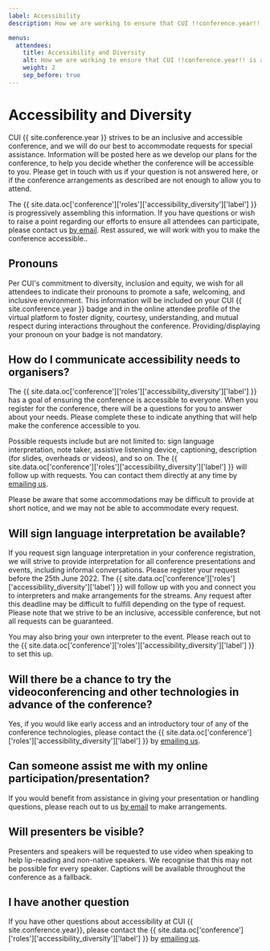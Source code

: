 ```yaml
---
label: Accessibility
description: How we are working to ensure that CUI !!conference.year!! is accessible for all attendees.

menus:
  attendees:
    title: Accessibility and Diversity
    alt: How we are working to ensure that CUI !!conference.year!! is accessible for all attendees
    weight: 2
    sep_before: true
---
```


# Accessibility and Diversity

CUI {{ site.conference.year }} strives to be an inclusive and accessible conference, and we will do our best to accommodate requests for special assistance. Information will be posted here as we develop our plans for the conference, to help you decide whether the conference will be accessible to you. Please get in touch with us if your question is not answered here, or if the conference arrangements as described are not enough to allow you to attend. 

The {{ site.data.oc['conference']['roles']['accessibility_diversity']['label'] }} is progressively assembling this information. If you have questions or wish to raise a point regarding our efforts to ensure all attendees can participate, please contact us <a href="{{ site.data.oc['conference']['roles']['accessibility_diversity']['email'] }}">by email</a>. Rest assured,  we will work with you to make the conference accessible..

## Pronouns

Per CUI's commitment to diversity, inclusion and equity, we wish for all attendees to indicate their pronouns to promote a safe, welcoming, and inclusive environment. This information will be included on your CUI {{ site.conference.year }} badge and in the online attendee profile of the virtual platform to foster dignity, courtesy, understanding, and mutual respect during interactions throughout the conference. Providing/displaying your pronoun on your badge is not mandatory.

## How do I communicate accessibility needs to organisers?

The {{ site.data.oc['conference']['roles']['accessibility_diversity']['label'] }} has a goal of ensuring the conference is accessible to everyone. When you register for the conference, there will be a questions for you to answer about your needs. Please complete these to indicate anything that will help make the conference accessible to you.

Possible requests include but are not limited to: sign language interpretation, note taker, assistive listening device, captioning, description (for slides, overheads or videos), and so on. The {{ site.data.oc['conference']['roles']['accessibility_diversity']['label'] }} will follow up with requests. You can contact them directly at any time by <a href="{{ site.data.oc['conference']['roles']['accessibility_diversity']['email'] }}">emailing us</a>.

Please be aware that some accommodations may be difficult to provide at short notice, and we may not be able to accommodate every request.

## Will sign language interpretation be available?

If you request sign language interpretation in your conference registration, we will strive to provide interpretation for all conference presentations and events, including informal conversations. Please register your request before the 25th June 2022. The {{ site.data.oc['conference']['roles']['accessibility_diversity']['label'] }} will follow up with you and connect you to interpreters and make arrangements for the streams. Any request after this deadline may be difficult to fulfill depending on the type of request. Please note that we strive to be an inclusive, accessible conference, but not all requests can be guaranteed.

You may also bring your own interpreter to the event. Please reach out to the {{ site.data.oc['conference']['roles']['accessibility_diversity']['label'] }} to set this up.

## Will there be a chance to try the videoconferencing and other technologies in advance of the conference?

Yes, if you would like early access and an introductory tour of any of the conference technologies, please contact the {{ site.data.oc['conference']['roles']['accessibility_diversity']['label'] }} by <a href="{{ site.data.oc['conference']['roles']['accessibility_diversity']['email'] }}">emailing us</a>.

## Can someone assist me with my online participation/presentation?

If you would benefit from assistance in giving your presentation or handling questions, please reach out to us <a href="{{ site.data.oc['conference']['roles']['accessibility_diversity']['email'] }}">by email</a> to make arrangements.

## Will presenters be visible?

Presenters and speakers will be requested to use video when speaking to help lip-reading and non-native speakers. We recognise that this may not be possible for every speaker. Captions will be available throughout the conference as a fallback.

## I have another question

If you have other questions about accessibility at CUI {{ site.conference.year}}, please contact the {{ site.data.oc['conference']['roles']['accessibility_diversity']['label'] }} by <a href="{{ site.data.oc['conference']['roles']['accessibility_diversity']['email'] }}">emailing us</a>.
